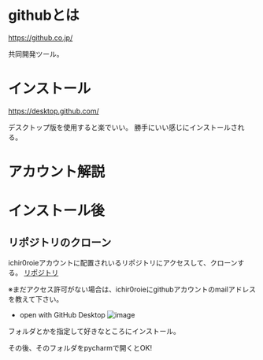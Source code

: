 

# githubとは

https://github.co.jp/

共同開発ツール。

# インストール

https://desktop.github.com/

デスクトップ版を使用すると楽でいい。
勝手にいい感じにインストールされる。

# アカウント解説

# インストール後

## リポジトリのクローン

ichir0roieアカウントに配置されいるリポジトリにアクセスして、クローンする。
[リポジトリ](https://github.com/ichir0roie/ImageRecognitionOfUT)

※まだアクセス許可がない場合は、ichir0roieにgithubアカウントのmailアドレスを教えて下さい。

+ open with GitHub Desktop
  ![image](github_image/20210913_222808.png)


フォルダとかを指定して好きなところにインストール。

その後、そのフォルダをpycharmで開くとOK!




























